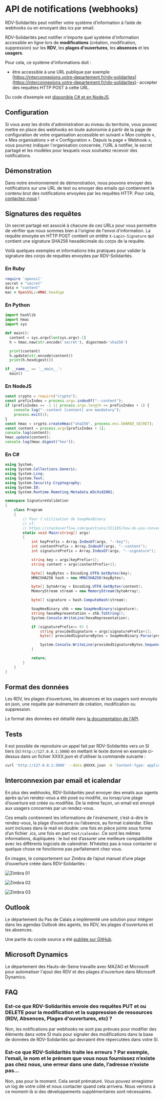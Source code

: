 # API de notifications (webhooks)

RDV-Solidarités peut notifier votre système d’information à l’aide de webhooks ou en envoyant des ics par email.

RDV-Solidarités peut notifier n'importe quel système d'information accessible en ligne lors de **modifications** (création, modification, suppression) sur les **RDV**, les **plages d'ouvertures**, les **absences** et les **usagers**.

Pour cela, ce système d'informations doit :
- être accessible à une URL publique par exemple [https://interconnexions.votre-departement.fr/rdv-solidarites](https://interconnexions.votre-departement.fr/rdv-solidarites)
​- accepter des requêtes HTTP POST à cette URL.

Du code d’exemple est [disponible C# et en NodeJS](https://github.com/guillett/webhook).

## Configuration

Si vous avez les droits d'administration au niveau du territoire, vous pouvez mettre en place des webhooks en toute autonomie à partir de la page de configuration de votre organisation accessible en suivant « Mon compte », « Mes organisations » et « Configuration ». Depuis la page « Webhook », vous pourrez indiquer l'organisation concernée, l'URL à notifier, le secret partagé et les modèles pour lesquels vous souhaitez recevoir des notifications.

## Démonstration

Dans notre environnement de démonstration, nous pouvons envoyer des notifications sur une URL de test ou envoyer des emails qui contiennent le contenu brut des notifications envoyées par les requêtes HTTP. Pour cela, [contactez-nous](mailto:contact@rdv-solidarites.fr) !

## Signatures des requêtes

Un secret partagé est associé à chacune de ces URLs pour vous permettre de vérifier que nous sommes bien à l'origine de l'envoi d'information. La requête envoyée en HTTP POST contient un entête `X-Lapin-Signature` qui contient une signature SHA256 hexadécimale du corps de la requête. 

Voilà quelques exemples et informations très pratiques pour valider la signature des corps de requêtes envoyées par RDV-Solidarités.

### En Ruby

```ruby
require 'openssl'
secret = "secret"
data = "content"
mac = OpenSSL::HMAC.hexdige
```

### En Python

```python
import hashlib
import hmac
import sys

def main():
  content = sys.argv[len(sys.argv)-1]
  h = hmac.new(str.encode('secret'), digestmod='sha256')

  print(content)
  h.update(str.encode(content))
  print(h.hexdigest())

if __name__ == '__main__':
  main()
```

### En NodeJS

```js
const crypto = require("crypto");
const prefixIndex = process.argv.indexOf("--content");
if (prefixIndex == -1 || process.argv.length <= prefixIndex + 1) {
    console.log("--content [content] are mandatory");
    process.exit(1);
}
const hmac = crypto.createHmac("sha256", process.env.SHARED_SECRET);
const content = process.argv[prefixIndex + 1];
console.log(content);
hmac.update(content);
console.log(hmac.digest("hex"));
```

### En C#

```c#
using System;
using System.Collections.Generic;
using System.Linq;
using System.Text;
using System.Security.Cryptography;
using System.IO;
using System.Runtime.Remoting.Metadata.W3cXsd2001;

namespace SignatureValidation
{
    class Program
    {
        // Pour l'utilisation de SoapHexBinary
        // cf.
        // https://stackoverflow.com/questions/311165/how-do-you-convert-a-byte-array-to-a-hexadecimal-string-and-vice-versa/2556329#2556329
        static void Main(string[] args)
        {
            int keyPrefix = Array.IndexOf(args, "--key");
            int contentPrefix = Array.IndexOf(args, "--content");
            int signaturePrefix = Array.IndexOf(args, "--signature");

            string key = args[keyPrefix+1];
            string content = args[contentPrefix+1];

            byte[] keyBytes = Encoding.UTF8.GetBytes(key);
            HMACSHA256 hash = new HMACSHA256(keyBytes);

            byte[] byteArray = Encoding.UTF8.GetBytes(content);
            MemoryStream stream = new MemoryStream(byteArray);

            byte[] signature = hash.ComputeHash(stream);

            SoapHexBinary shb = new SoapHexBinary(signature);
            string hexaRepresentation = shb.ToString();
            System.Console.WriteLine(hexaRepresentation);

            if (signaturePrefix>= 0) {
                string providedSignature = args[signaturePrefix+1];
                byte[] providedSignatureBytes = SoapHexBinary.Parse(providedSignature).Value;

                System.Console.WriteLine(providedSignatureBytes.SequenceEqual(signature));
            }

            return;
        }
    }
}
```

## Format des données

Les RDV, les plages d’ouvertures, les absences et les usagers sont envoyés en json, une requête par évènement de création, modification ou suppression.

Le format des données est détaillé dans [la documentation de l'API](https://www.rdv-solidarites.fr/api-docs/).

## Tests

Il est possible de reproduire un appel fait par RDV-Solidarités vers un SI tiers (ici `http://127.0.0.1:3000`) en mettant le texte donné en exemple ci-dessus dans un fichier XXXX.json et d'utiliser la commande suivante :

```sh
curl 'http://127.0.0.1:3000' --data @XXXX.json -H 'Content-Type: application/json; charset=utf-8'
```

## Interconnexion par email et icalendar

En plus des webhooks, RDV-Solidarités peut envoyer des emails aux agents après qu’un rendez-vous a été posé ou modifié, ou lorsqu’une plage d’ouverture est créée ou modifiée. De la même façon, un email est envoyé aux usagers concernés par un rendez-vous.

Ces emails contiennent les informations de l’_évènement_, c’est-à-dire le rendez-vous, la plage d’ouverture ou l’absence, au format icalendar. Elles sont incluses dans le mail en double: une fois en pièce jointe sous forme d’un fichier .ics, une fois en part `text/calendar`. Ce sont les mêmes informations, dupliquées : le but est d’assurer une meilleure compatibilité avec les différents logiciels de calendrier. N’hésitez pas à nous contacter si quelque chose ne fonctionne pas parfaitement chez vous.

En images, le comportement sur Zimbra de l’ajout manuel d’une plage d’ouverture créée dans RDV-Solidarités :

![Zimbra 01](./zimbra_01.png)

![Zimbra 02](./zimbra_02.png)

![Zimbra 03](./zimbra_03.png)

## Outlook

Le département du Pas de Calais a implémenté une solution pour intégrer dans les agendas Outlook des agents, les RDV, les plages d'ouvertures et les absences.

Une partie du ccode source a été [publiée sur GitHub](https://github.com/rdv-solidarites/Rdvs).

## Microsoft Dynamics

Le département des Hauts-de-Seine travaille avec MAZAO et Microsoft pour automatiser l'ajout des RDV et des plages d'ouverture dans Microsoft Dynamics.

## FAQ

### Est-ce que RDV-Solidarités envoie des requêtes PUT et ou DELETE pour la modification et la suppression de ressources (RDV, Absences, Plages d'ouvertures, etc) ?

Non, les notifications par webhooks ne sont pas prévues pour modifier des éléments dans votre SI mais pour signaler des modifications dans la base de données de RDV-Solidarités qui devraient être répercutées dans votre SI.

### Est-ce que RDV-Solidarités traite les erreurs ? Par exemple, l’email, le nom et le prénom que vous nous fournissez n’existe pas chez nous, une erreur dans une date, l’adresse n’existe pas…

Non, pas pour le moment. Cela serait prématuré. Vous pouvez enregistrer un log de votre côté et nous contacter quand cela arrivera. Nous verrons à ce moment-là si des développements supplémentaires sont nécessaires.




